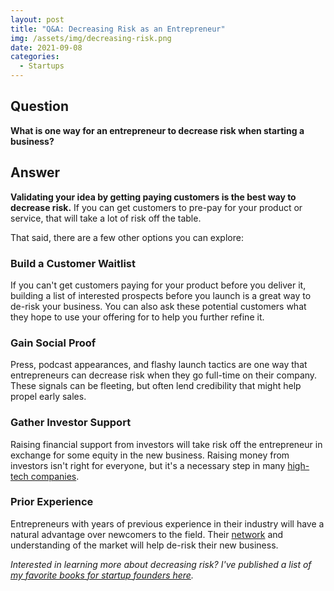 ```yaml
---
layout: post
title: "Q&A: Decreasing Risk as an Entrepreneur"
img: /assets/img/decreasing-risk.png
date: 2021-09-08
categories:
  - Startups
---
```


## Question

**What is one way for an entrepreneur to decrease risk when starting a business?**

## Answer

**Validating your idea by getting paying customers is the best way to decrease risk.** If you can get customers to pre-pay for your product or service, that will take a lot of risk off the table.

That said, there are a few other options you can explore:

### Build a Customer Waitlist

If you can't get customers paying for your product before you deliver it, building a list of interested prospects before you launch is a great way to de-risk your business. You can also ask these potential customers what they hope to use your offering for to help you further refine it.

### Gain Social Proof

Press, podcast appearances, and flashy launch tactics are one way that entrepreneurs can decrease risk when they go full-time on their company. These signals can be fleeting, but often lend credibility that might help propel early sales.

### Gather Investor Support

Raising financial support from investors will take risk off the entrepreneur in exchange for some equity in the new business. Raising money from investors isn't right for everyone, but it's a necessary step in many [high-tech companies](https://www.karllhughes.com/posts/high-tech-enabled).

### Prior Experience

Entrepreneurs with years of previous experience in their industry will have a natural advantage over newcomers to the field. Their [network](https://www.karllhughes.com/posts/the-key-to-networking-keeping-in-touch) and understanding of the market will help de-risk their new business.

*Interested in learning more about decreasing risk? I've published a list of [my favorite books for startup founders here](https://www.karllhughes.com/posts/startup-books).*
